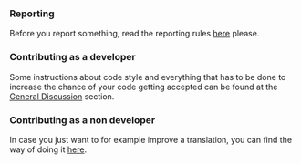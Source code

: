 ### Reporting
Before you report something, read the reporting rules [here](https://github.com/FossifyOrg/General-Discussion#how-do-i-suggest-an-improvement-ask-a-question-or-report-an-issue) please.

### Contributing as a developer
Some instructions about code style and everything that has to be done to increase the chance of your code getting accepted can be found at the [General Discussion](https://github.com/FossifyOrg/General-Discussion#contribution-rules-for-developers) section. 

### Contributing as a non developer
In case you just want to for example improve a translation, you can find the way of doing it [here](https://github.com/FossifyOrg/General-Discussion#how-can-i-suggest-an-edit-to-a-file).
